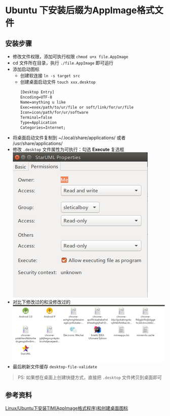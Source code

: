 # Ubuntu 下安装后缀为AppImage格式文件
## 安装步骤
- 修改文件权限，添加可执行权限 `chmod u+x file.AppImage`
- cd 文件所在目录，执行 `./file.AppImage` 即可运行
- 添加启动图标
  - 创建软连接 `ln -s target src`
  - 创建桌面启动文件 `touch xxx.desktop`
    ```shell
    [Desktop Entry]
    Encoding=UTF-8
    Name=anything u like
    Exec=exex/path/to/ur/file or soft/link/for/ur/file
    Icon=icon/path/for/ur/software
    Terminal=false
    Type=Application
    Categories=Internet;
    ```
- 将桌面启动文件复制到 ~/.local/share/applications/ 或者 /usr/share/applications/
- 修改 `.desktop` 文件属性为可执行：勾选 <b>Execute</b> 复选框
  ![icon1](assets/check-desk-top-execute.png)
- 对比下修改过的和没修改过的
  ![icon2](assets/execute-diff-with-before.png)
- 最后刷新文件缓存 `desktop-file-validate`

> PS: 如果想在桌面上创建快捷方式，直接把 `.desktop` 文件拷贝到桌面即可

## 参考资料
[Linux/Ubuntu下安装TIM(AppImage格式程序)和创建桌面图标][1]

[1]: https://blog.csdn.net/qq_35531549/article/details/86569846